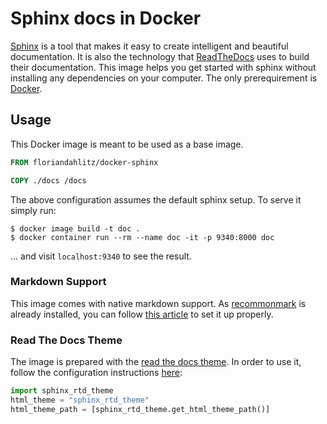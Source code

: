 # Sphinx docs in Docker

[Sphinx](http://www.sphinx-doc.org/en/stable/) is a tool that makes it easy to create intelligent and beautiful documentation.
It is also the technology that [ReadTheDocs](https://readthedocs.org/) uses to build their documentation.
This image helps you get started with sphinx without installing any dependencies on your computer.
The only prerequirement is [Docker](http://docker.com/).


## Usage

This Docker image is meant to be used as a base image.

```Dockerfile
FROM floriandahlitz/docker-sphinx

COPY ./docs /docs
```

The above configuration assumes the default sphinx setup.
To serve it simply run:

```shell
$ docker image build -t doc .
$ docker container run --rm --name doc -it -p 9340:8000 doc
```

... and visit `localhost:9340` to see the result.

### Markdown Support

This image comes with native markdown support.
As [recommonmark][recommonmark] is already installed, you can follow [this article][tutorial] to set it up properly.


### Read The Docs Theme

The image is prepared with the [read the docs theme](https://github.com/rtfd/sphinx_rtd_theme). In order to use it, follow the configuration instructions [here](https://github.com/rtfd/sphinx_rtd_theme#installation):

```py
import sphinx_rtd_theme
html_theme = "sphinx_rtd_theme"
html_theme_path = [sphinx_rtd_theme.get_html_theme_path()]
```


[tutorial]: http://www.sphinx-doc.org/en/master/usage/markdown.html
[recommonmark]: https://recommonmark.readthedocs.io/en/latest/index.html
